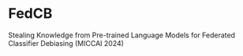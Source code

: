# FedCB
Stealing Knowledge from Pre-trained Language Models for Federated Classifier Debiasing (MICCAI 2024)
